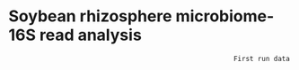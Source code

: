 #                                                Soybean rhizosphere microbiome-16S read analysis #
                                                            First run data
                                                            
